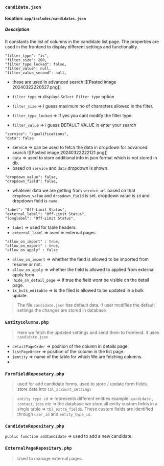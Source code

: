 ### `candidate.json`
#### location: `app/includes/candidates.json`
##### Description
It constants the list of columns in the candidate list page. The properties are used in the frontend to display different settings and functionality.
```
"filter_type": "is",
"filter_size": 200,
"filter_type_locked": false,
"filter_value": null,
"filter_value_second": null,
```
- these are used in advanced search
![[Pasted image 20240322220527.png]]

- `filter_type` => displays `Select Filter type` option
- `filter_size` => I guess maximum no of characters allowed in the filter.
- `filter_type_locked` => If yes you cant modify the filter type.
- `filter_value` => i guess DEFAULT VALUE in enter your search

```
"service": "/qualifications",
"data": false
```
- service => can be used to fetch the data in dropdown for advanced search
![[Pasted image 20240322222121.png]]
- `data` => used to store additional info in json format which is not stored in db.
- based on `service` and `data` dropdown is shown.
```
"dropdown_value": false,
"dropdown_field": false,
```
- whatever data we are getting from `service` `url` based on that `dropdown_value` and `dropdown_field` is set. dropdown value is `id` and dropdown field is `name`.
```
"label": "Off-Limit Status",
"external_label": "Off-Limit Status",
"longlabel": "Off-Limit Status",
```
- `label` => used for table headers.
- `external_label` => used in external pages.

```
"allow_on_import" : true,
"allow_on_export" : true,
"allow_on_apply" : false
```
- `allow_on_import` => whether the field is allowed to be imported from resume or not.
- `allow_on_apply` => whether the field is allowed to applied from external apply form 
-  `hide_on_detail_page` => if true the field wont be visible on the detail page.
- `is_bulk_editable` => is the filed is allowed to be updated in a bulk update.

> The file `candidate.json` has default data. if user modifies the default settings the changes are stored in database.
> 

### `EntityColumns.php`
> Here we fetch the updated settings and send them to frontend. It uses `candidate.json`

- `detailPageOrder` => position of the column in details page.
- `listPageOrder` => position of the column in the list page.
- `$entity` => name of the table for which We are fetching columns.
- 

### `FormFieldReposetary.php`

> used for add candidate forms. 
> used to store / update form fields.
> store data into `tbl_account_settings`

> `entity type id` => represents different entities example. `candidate` , `contact`, `jobs` etc
> In the database we store all entity custom fields in a single table => `tbl_extra_fields`. These custom fields are identified through `user_id` and `entity_type_id`.

### `CandidateRepositary.php`
`public function addCandidate` => used to add a new candidate.

### `ExternalPageRepositary.php`
> Used to manage external pages.


